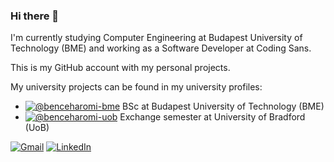 ### Hi there 🚀

I'm currently studying Computer Engineering at Budapest University of Technology (BME) and working as a Software Developer at Coding Sans.

This is my GitHub account with my personal projects.

My university projects can be found in my university profiles:
- [![@benceharomi-bme](https://img.shields.io/badge/benceharomi--bme-313131?style=for-the-badge&logo=github&logoColor=white)](https://github.com/benceharomi-bme) BSc at Budapest University of Technology (BME)
- [![@benceharomi-uob](https://img.shields.io/badge/benceharomi--uob-313131?style=for-the-badge&logo=github&logoColor=white)](https://github.com/benceharomi-uob) Exchange semester at University of Bradford (UoB)


[![Gmail](https://img.shields.io/badge/Gmail-313131?style=for-the-badge&logo=gmail&logoColor=white)](mailto:bence.haromi@gmail.com)
[![LinkedIn](https://img.shields.io/badge/LinkedIn-313131?style=for-the-badge&logo=linkedin&logoColor=white)](https://www.linkedin.com/in/benceharomi/)
